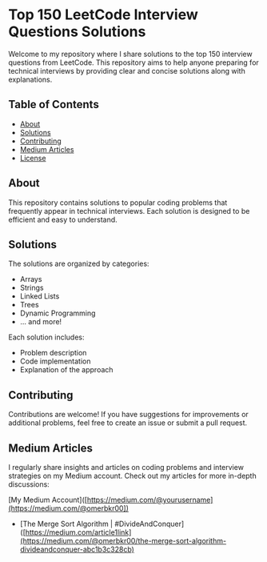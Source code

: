 # Top 150 LeetCode Interview Questions Solutions

Welcome to my repository where I share solutions to the top 150 interview questions from LeetCode. This repository aims to help anyone preparing for technical interviews by providing clear and concise solutions along with explanations.

## Table of Contents

- [About](#about)
- [Solutions](#solutions)
- [Contributing](#contributing)
- [Medium Articles](#medium-articles)
- [License](#license)

## About

This repository contains solutions to popular coding problems that frequently appear in technical interviews. Each solution is designed to be efficient and easy to understand.

## Solutions

The solutions are organized by categories:

- Arrays
- Strings
- Linked Lists
- Trees
- Dynamic Programming
- ... and more!

Each solution includes:

- Problem description
- Code implementation
- Explanation of the approach

## Contributing

Contributions are welcome! If you have suggestions for improvements or additional problems, feel free to create an issue or submit a pull request.

## Medium Articles

I regularly share insights and articles on coding problems and interview strategies on my Medium account. Check out my articles for more in-depth discussions:

[My Medium Account]([https://medium.com/@yourusername](https://medium.com/@omerbkr00])
  
- [The Merge Sort Algorithm | #DivideAndConquer]([https://medium.com/article1link](https://medium.com/@omerbkr00/the-merge-sort-algorithm-divideandconquer-abc1b3c328cb)


